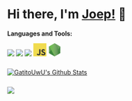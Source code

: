 # Hi there, I'm [Joep!](https://github.com/GamerJoep) 👋

**Languages and Tools:**  

<code><img height="30" src="http://assets.stickpng.com/images/58480979cef1014c0b5e4901.png"></code>
<code><img height="30" src="https://user-images.githubusercontent.com/674621/71187801-14e60a80-2280-11ea-94c9-e56576f76baf.png"></code>
<code><img height="30" src="https://upload.wikimedia.org/wikipedia/commons/thumb/9/9c/IntelliJ_IDEA_Icon.svg/1200px-IntelliJ_IDEA_Icon.svg.png"></code>
<code><img height="30" src="https://raw.githubusercontent.com/github/explore/80688e429a7d4ef2fca1e82350fe8e3517d3494d/topics/javascript/javascript.png"></code>
<code><img height="30" src="https://raw.githubusercontent.com/github/explore/80688e429a7d4ef2fca1e82350fe8e3517d3494d/topics/nodejs/nodejs.png"></code>    



### 
<a href="https://github.com/GamerJoep">
  <img align="center" src="https://github-readme-stats.anuraghazra1.vercel.app/api?username=GamerJoep&include_all_commits=true&show_icons=true&theme=nord&count_private=true" alt="GatitoUwU's Github Stats" />
  
</a>

###

<a href="https://github.com/GamerJoep">
  <img align="center" src="https://github-readme-stats.anuraghazra1.vercel.app/api/top-langs/?username=GamerJoep&layout=compact&theme=nord" />
</a>



